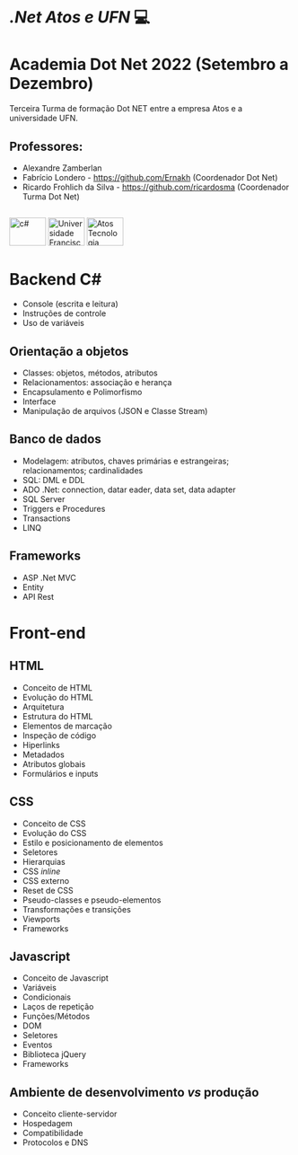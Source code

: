 # **_.Net Atos e UFN_** 💻
# Academia Dot Net 2022 (Setembro a Dezembro)

Terceira Turma de formação Dot NET entre a empresa Atos e a universidade UFN.

## Professores: 

- Alexandre Zamberlan
- Fabrício Londero - https://github.com/Ernakh (Coordenador Dot Net)
- Ricardo Frohlich da Silva - https://github.com/ricardosma (Coordenador Turma Dot Net)

## 

<img src="https://img2.gratispng.com/20180831/iua/kisspng-c-programming-language-logo-microsoft-visual-stud-atlas-portfolio-5b89919299aab1.1956912415357423546294.jpg" alt="c#"  height="50" width="65"> <img src="https://th.bing.com/th/id/OIP.G-5Ph2Fp1rWFy7SIrCvUNgHaHa?pid=ImgDet&rs=1" alt="Universidade Franciscana"  height="50" width="65"> <img src="https://www.tecnozona.com/wp-content/uploads/2011/08/atos_logo.gif" alt="Atos Tecnologia" height="50" width="65" >


## 

# Backend C#

- Console (escrita e leitura)
- Instruções de controle
- Uso de variáveis

## Orientação a objetos

- Classes: objetos, métodos, atributos
- Relacionamentos: associação e herança
- Encapsulamento e Polimorfismo
- Interface
- Manipulação de arquivos (JSON e Classe Stream)

## Banco de dados

- Modelagem: atributos, chaves primárias e estrangeiras; relacionamentos; cardinalidades
- SQL: DML e DDL
- ADO .Net: connection, datar eader, data set, data adapter
- SQL Server
- Triggers e Procedures
- Transactions
- LINQ

## Frameworks

- ASP .Net MVC
- Entity
- API Rest

# Front-end

## HTML
- Conceito de HTML
- Evolução do HTML
- Arquitetura
- Estrutura do HTML
- Elementos de marcação
- Inspeção de código
- Hiperlinks
- Metadados
- Atributos globais
- Formulários e inputs

## CSS
- Conceito de CSS
- Evolução do CSS
- Estilo e posicionamento de elementos
- Seletores
- Hierarquias
- CSS *inline*
- CSS externo
- Reset de CSS
- Pseudo-classes e pseudo-elementos
- Transformações e transições
- Viewports
- Frameworks

## Javascript
- Conceito de Javascript
- Variáveis
- Condicionais
- Laços de repetição
- Funções/Métodos
- DOM
- Seletores
- Eventos
- Biblioteca jQuery
- Frameworks

## Ambiente de desenvolvimento *vs* produção
- Conceito cliente-servidor
- Hospedagem
- Compatibilidade
- Protocolos e DNS
